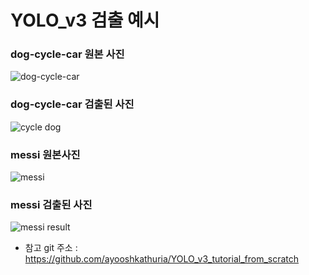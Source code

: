 # YOLO_v3 검출 예시

### dog-cycle-car 원본 사진
![dog-cycle-car](https://user-images.githubusercontent.com/51106028/105630826-913d1b00-5e8e-11eb-819d-adaf5f2f5777.png)

### dog-cycle-car 검출된 사진
![cycle   dog](https://user-images.githubusercontent.com/51106028/105630867-c9445e00-5e8e-11eb-862a-dc31f5986366.PNG)

### messi 원본사진
![messi](https://user-images.githubusercontent.com/51106028/105631079-e62d6100-5e8f-11eb-8954-e3b165afc7de.jpg)

### messi 검출된 사진
![messi result](https://user-images.githubusercontent.com/51106028/105631063-d01fa080-5e8f-11eb-8cce-bdab53f847fe.PNG)


- 참고 git 주소 : https://github.com/ayooshkathuria/YOLO_v3_tutorial_from_scratch
